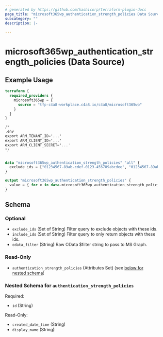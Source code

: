 ```yaml
---
# generated by https://github.com/hashicorp/terraform-plugin-docs
page_title: "microsoft365wp_authentication_strength_policies Data Source - microsoft365wp"
subcategory: ""
description: |-
  
---
```


# microsoft365wp_authentication_strength_policies (Data Source)



## Example Usage

```terraform
terraform {
  required_providers {
    microsoft365wp = {
      source = "tfp-c4a8-workplace.c4a8.io/c4a8/microsoft365wp"
    }
  }
}

/*
.env
export ARM_TENANT_ID='...'
export ARM_CLIENT_ID='...'
export ARM_CLIENT_SECRET='...'
*/


data "microsoft365wp_authentication_strength_policies" "all" {
  exclude_ids = ["01234567-89ab-cdef-0123-456789abcdee", "01234567-89ab-cdef-0123-456789abcdef"]
}

output "microsoft365wp_authentication_strength_policies" {
  value = { for x in data.microsoft365wp_authentication_strength_policies.all.authentication_strength_policies : x.id => x }
}
```

<!-- schema generated by tfplugindocs -->
## Schema

### Optional

- `exclude_ids` (Set of String) Filter query to exclude objects with these ids.
- `include_ids` (Set of String) Filter query to only return objects with these ids.
- `odata_filter` (String) Raw OData $filter string to pass to MS Graph.

### Read-Only

- `authentication_strength_policies` (Attributes Set) (see [below for nested schema](#nestedatt--authentication_strength_policies))

<a id="nestedatt--authentication_strength_policies"></a>
### Nested Schema for `authentication_strength_policies`

Required:

- `id` (String)

Read-Only:

- `created_date_time` (String)
- `display_name` (String)


